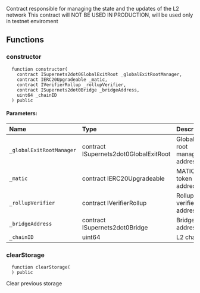 Contract responsible for managing the state and the updates of the L2 network
This contract will NOT BE USED IN PRODUCTION, will be used only in testnet enviroment


## Functions
### constructor
```solidity
  function constructor(
    contract ISupernets2dot0GlobalExitRoot _globalExitRootManager,
    contract IERC20Upgradeable _matic,
    contract IVerifierRollup _rollupVerifier,
    contract ISupernets2dot0Bridge _bridgeAddress,
    uint64 _chainID
  ) public
```


#### Parameters:
| Name | Type | Description                                                          |
| :--- | :--- | :------------------------------------------------------------------- |
|`_globalExitRootManager` | contract ISupernets2dot0GlobalExitRoot | Global exit root manager address
|`_matic` | contract IERC20Upgradeable | MATIC token address
|`_rollupVerifier` | contract IVerifierRollup | Rollup verifier address
|`_bridgeAddress` | contract ISupernets2dot0Bridge | Bridge address
|`_chainID` | uint64 | L2 chainID

### clearStorage
```solidity
  function clearStorage(
  ) public
```
Clear previous storage



